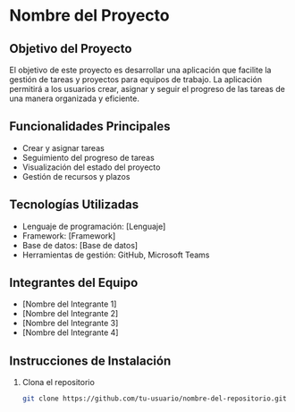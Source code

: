 # Nombre del Proyecto

## Objetivo del Proyecto
El objetivo de este proyecto es desarrollar una aplicación que facilite la gestión de tareas y proyectos para equipos de trabajo. La aplicación permitirá a los usuarios crear, asignar y seguir el progreso de las tareas de una manera organizada y eficiente.

## Funcionalidades Principales
- Crear y asignar tareas
- Seguimiento del progreso de tareas
- Visualización del estado del proyecto
- Gestión de recursos y plazos

## Tecnologías Utilizadas
- Lenguaje de programación: [Lenguaje]
- Framework: [Framework]
- Base de datos: [Base de datos]
- Herramientas de gestión: GitHub, Microsoft Teams

## Integrantes del Equipo
- [Nombre del Integrante 1]
- [Nombre del Integrante 2]
- [Nombre del Integrante 3]
- [Nombre del Integrante 4]

## Instrucciones de Instalación
1. Clona el repositorio
   ```bash
   git clone https://github.com/tu-usuario/nombre-del-repositorio.git

